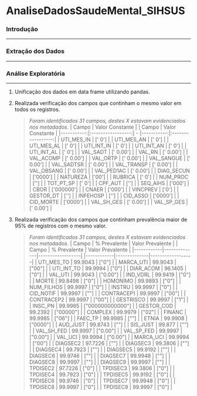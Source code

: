 # AnaliseDadosSaudeMental_SIHSUS

### Introdução
---

### Extração dos Dados
---

### Análise Exploratória
---
1. Unificação dos dados em data frame utilizando pandas.
2. Realizada verificação dos campos que continham o mesmo valor em todos os registros.
    > _Foram identificados 31 campos, destes X estavam evidenciados nos metadados._
    > |   Campo    |  Valor Constante  |   |   Campo    |  Valor Constante  |
    > |-----------:|:-----------------:| - |-----------:|:-----------------:|
    > | UTI_MES_IN |      [' 0']       |   | UTI_MES_AN |      [' 0']       |
    > | UTI_MES_AL |      [' 0']       |   | UTI_INT_IN |      [' 0']       |
    > | UTI_INT_AN |      [' 0']       |   | UTI_INT_AL |      [' 0']       |
    > | VAL_SADT   |     [' 0.00']     |   | VAL_RN     |     [' 0.00']     |
    > | VAL_ACOMP  |     [' 0.00']     |   | VAL_ORTP   |     [' 0.00']     |
    > | VAL_SANGUE |     [' 0.00']     |   | VAL_SADTSR |     [' 0.00']     |
    > | VAL_TRANSP |     [' 0.00']     |   | VAL_OBSANG |     [' 0.00']     |
    > | VAL_PED1AC |     [' 0.00']     |   | DIAG_SECUN |     ['0000']      |
    > | NATUREZA   |     ['00']        |   | RUBRICA    |     [' 0']        |
    > | NUM_PROC   |     ['']          |   | TOT_PT_SP  |     [' 0']        |
    > | CPF_AUT    |     ['']          |   | SEQ_AIH5   |     ['000']       |
    > | CBOR       |     ['000000']    |   | CNAER      |     ['000']       |
    > | VINCPREV   |     ['0']         |   | GESTOR_DT  |     ['']          |
    > | INFEHOSP   |     ['']          |   | CID_ASSO   |     ['0000']      |
    > | CID_MORTE  |     ['0000']      |   | VAL_SH_GES |     [' 0.00']     |
    > | VAL_SP_GES |     [' 0.00']     |

3. Realizada verificação dos campos que continham prevalência maior de 95% de registros com o mesmo valor.
    > _Foram identificados 31 campos, destes X estavam evidenciados nos metadados._
    > |   Campo    | % Prevalente | Valor Prevalente |   |   Campo    | % Prevalente | Valor Prevalente |
    > |------------|--------------|------------------|   |------------|--------------|------------------|
    > | UTI_MES_TO |   99.9043    |      ["0"]       |   | MARCA_UTI  |   99.9043    |      ["00"]      |
    > | UTI_INT_TO |   99.9994    |      ["0"]       |   | DIAR_ACOM  |   96.1405    |      ["0"]       |
    > | VAL_UTI    |   99.9043    |     ["0.00"]     |   | IND_VDRL   |   99.9419    |      ["0"]       |
    > | MORTE      |   99.8498    |      ["0"]       |   | HOMONIMO   |   99.9893    |      ["0"]       |
    > | NUM_FILHOS |   99.9997    |      ["0"]       |   | INSTRU     |   99.9997    |      ["0"]       |
    > | CID_NOTIF  |   99.9997    |      [""]        |   | CONTRACEP1 |   99.9997    |      ["00"]      |
    > | CONTRACEP2 |   99.9997    |      ["00"]      |   | GESTRISCO  |   99.9997    |      ["1"]       |
    > | INSC_PN    |   99.9985    | ["000000000000"] |   | GESTOR_COD |   99.2392    |   ["00000"]      |
    > | COMPLEX    |   99.9979    |      ["02"]      |   | FINANC     |   99.9985    |      ["06"]      |
    > | FAEC_TP    |   99.9985    |      [""]        |   | ETNIA      |   99.9908    |    ["0000"]      |
    > | AUD_JUST   |   99.8743    |      [""]        |   | SIS_JUST   |    99.877    |      [""]        |
    > | VAL_SH_FED |   99.9997    |     ["0.00"]     |   | VAL_SP_FED |   99.9997    |     ["0.00"]     |
    > | VAL_UCI    |   99.9994    |     ["0.00"]     |   | MARCA_UCI  |   99.9994    |      ["00"]      |
    > | DIAGSEC2   |   97.7226    |      [""]        |   | DIAGSEC3   |   99.3806    |      [""]        |
    > | DIAGSEC4   |   99.7923    |      [""]        |   | DIAGSEC5   |   99.9192    |      [""]        |
    > | DIAGSEC6   |   99.9746    |      [""]        |   | DIAGSEC7   |   99.9948    |      [""]        |
    > | DIAGSEC8   |   99.9997    |      [""]        |   | DIAGSEC9   |   99.9997    |      [""]        |
    > | TPDISEC2   |   97.7226    |      ["0"]       |   | TPDISEC3   |   99.3806    |      ["0"]       |
    > | TPDISEC4   |   99.7923    |      ["0"]       |   | TPDISEC5   |   99.9192    |      ["0"]       |
    > | TPDISEC6   |   99.9746    |      ["0"]       |   | TPDISEC7   |   99.9948    |      ["0"]       |
    > | TPDISEC8   |   99.9997    |      ["0"]       |   | TPDISEC9   |   99.9997    |      ["0"]       |



